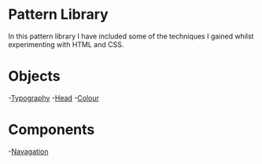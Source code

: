 Pattern Library
===============
In this pattern library I have included some of the techniques I gained whilst experimenting with HTML and CSS.



Objects
=======
-[Typography](https://caitlincrowe01.github.io/pattern_library/objects/typography.html)
-[Head](https://caitlincrowe01.github.io/pattern_library/objects/head.html)
-[Colour](https://caitlincrowe01.github.io/pattern_library/objects/colour.html)

Components
==========
-[Navagation](https://caitlincrowe01.github.io/pattern_library/components/nav.html)